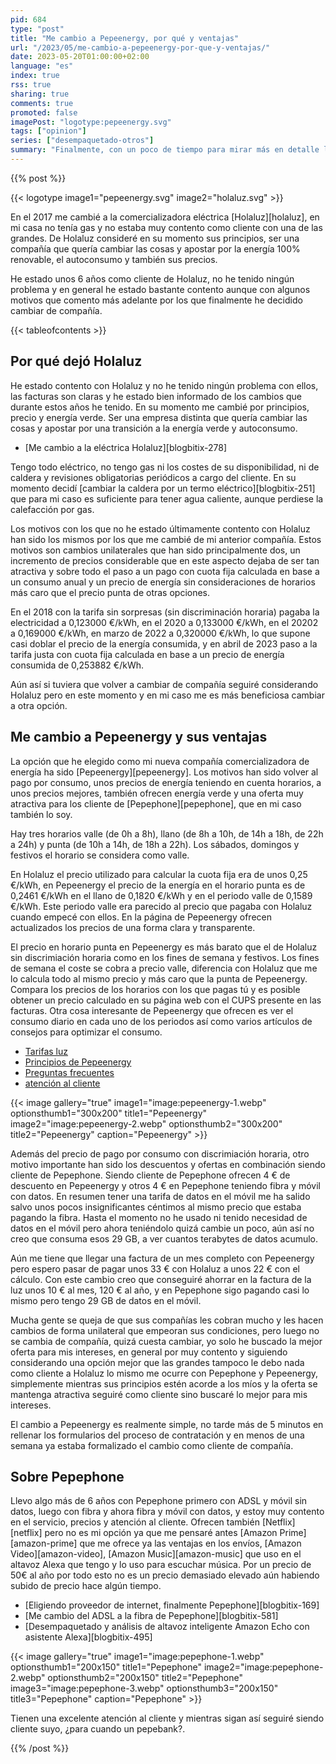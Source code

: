 ```yaml
---
pid: 684
type: "post"
title: "Me cambio a Pepeenergy, por qué y ventajas"
url: "/2023/05/me-cambio-a-pepeenergy-por-que-y-ventajas/"
date: 2023-05-20T01:00:00+02:00
language: "es"
index: true
rss: true
sharing: true
comments: true
promoted: false
imagePost: "logotype:pepeenergy.svg"
tags: ["opinion"]
series: ["desempaquetado-otros"]
summary: "Finalmente, con un poco de tiempo para mirar más en detalle la oferta de Pepeenergy como comercializadora de luz ha sido la opción a la que me he cambiado en detrimento de Holaluz tras seis años en esta última compañía. Unos cambios unilaterales, una opción de contrato muy diferente a la inicial, unos precios incrementados y la oferta de Pepeenergy junto con Pepephone de la que también soy cliente ha hecho que me cambia a Pepeenergy como compañía de luz."
---
```


{{% post %}}

{{< logotype image1="pepeenergy.svg" image2="holaluz.svg" >}}

En el 2017 me cambié a la comercializadora eléctrica [Holaluz][holaluz], en mi casa no tenía gas y no estaba muy contento como cliente con una de las grandes. De Holaluz consideré en su momento sus principios, ser una compañía que quería cambiar las cosas y apostar por la energía 100% renovable, el autoconsumo y también sus precios.

He estado unos 6 años como cliente de Holaluz, no he tenido ningún problema y en general he estado bastante contento aunque con algunos motivos que comento más adelante por los que finalmente he decidido cambiar de compañía.

{{< tableofcontents >}}

## Por qué dejó Holaluz

He estado contento con Holaluz y no he tenido ningún problema con ellos, las facturas son claras y he estado bien informado de los cambios que durante estos años he tenido. En su momento me cambié por principios, precio y energía verde. Ser una empresa distinta que quería cambiar las cosas y apostar por una transición a la energía verde y autoconsumo.

* [Me cambio a la eléctrica Holaluz][blogbitix-278]

Tengo todo eléctrico, no tengo gas ni los costes de su disponibilidad, ni de caldera y revisiones obligatorias periódicos a cargo del cliente. En su momento decidí [cambiar la caldera por un termo eléctrico][blogbitix-251] que para mi caso es suficiente para tener agua caliente, aunque perdiese la calefacción por gas.

Los motivos con los que no he estado últimamente contento con Holaluz han sido los mismos por los que me cambié de mi anterior compañía. Estos motivos son cambios unilaterales que han sido principalmente dos, un incremento de precios considerable que en este aspecto dejaba de ser tan atractiva y sobre todo el paso a un pago con cuota fija calculada en base a un consumo anual y un precio de energía sin consideraciones de horarios más caro que el precio punta de otras opciones.

En el 2018 con la tarifa sin sorpresas (sin discriminación horaria) pagaba la electricidad a 0,123000 €/kWh, en el 2020 a 0,133000 €/kWh, en el 20202 a 0,169000 €/kWh, en marzo de 2022 a 0,320000 €/kWh, lo que supone casi doblar el precio de la energía consumida, y en abril de 2023 paso a la tarifa justa con cuota fija calculada en base a un precio de energía consumida de 0,253882 €/kWh.

Aún así si tuviera que volver a cambiar de compañía seguiré considerando Holaluz pero en este momento y en mi caso me es más beneficiosa cambiar a otra opción.

## Me cambio a Pepeenergy y sus ventajas

La opción que he elegido como mi nueva compañía comercializadora de energía ha sido [Pepeenergy][pepeenergy]. Los motivos han sido volver al pago por consumo, unos precios de energía teniendo en cuenta horarios, a unos precios mejores, también ofrecen energía verde y una oferta muy atractiva para los cliente de [Pepephone][pepephone], que en mi caso también lo soy.

Hay tres horarios valle (de 0h a 8h), llano (de 8h a 10h, de 14h a 18h, de 22h a 24h) y punta (de 10h a 14h, de 18h a 22h). Los sábados, domingos y festivos el horario se considera como valle.

En Holaluz el precio utilizado para calcular la cuota fija era de unos 0,25 €/kWh, en Pepeenergy el precio de la energía en el horario punta es de 0,2461 €/kWh en el llano de 0,1820 €/kWh y en el periodo valle de 0,1589 €/kWh. Este periodo valle era parecido al precio que pagaba con Holaluz cuando empecé con ellos. En la página de Pepeenergy ofrecen actualizados los precios de una forma clara y transparente.

El precio en horario punta en Pepeenergy es más barato que el de Holaluz sin discrimiación horaria como en los fines de semana y festivos. Los fines de semana el coste se cobra a precio valle, diferencia con Holaluz que me lo calcula todo al mismo precio y más caro que la punta de Pepeenergy. Compara los precios de los horarios con los que pagas tú y es posible obtener un precio calculado en su página web con el CUPS presente en las facturas. Otra cosa interesante de Pepeenergy que ofrecen es ver el consumo diario en cada uno de los periodos así como varios artículos de consejos para optimizar el consumo.

* [Tarifas luz](https://www.pepeenergy.com/tarifas-luz)
* [Principios de Pepeenergy](https://www.pepeenergy.com/principios-de-pepeenergy)
* [Preguntas frecuentes](https://www.pepeenergy.com/ayuda/las-mas-frecuentes#pp-section--faq)
* [atención al cliente](https://www.pepeenergy.com/atencion-al-cliente)

{{< image
    gallery="true"
    image1="image:pepeenergy-1.webp" optionsthumb1="300x200" title1="Pepeenergy"
    image2="image:pepeenergy-2.webp" optionsthumb2="300x200" title2="Pepeenergy"
    caption="Pepeenergy" >}}

Además del precio de pago por consumo con discrimiación horaria, otro motivo importante han sido los descuentos y ofertas en combinación siendo cliente de Pepephone. Siendo cliente de Pepephone ofrecen 4 € de descuento en Pepeenergy y otros 4 € en Pepephone teniendo fibra y móvil con datos. En resumen tener una tarifa de datos en el móvil me ha salido salvo unos pocos insignificantes céntimos al mismo precio que estaba pagando la fibra. Hasta el momento no he usado ni tenido necesidad de datos en el móvil pero ahora teniéndolo quizá cambie un poco, aún así no creo que consuma esos 29 GB, a ver cuantos terabytes de datos acumulo.

Aún me tiene que llegar una factura de un mes completo con Pepeenergy pero espero pasar de pagar unos 33 € con Holaluz a unos 22 € con el cálculo. Con este cambio creo que conseguiré ahorrar en la factura de la luz unos 10 € al mes, 120 € al año, y en Pepephone sigo pagando casi lo mismo pero tengo 29 GB de datos en el móvil.

Mucha gente se queja de que sus compañías les cobran mucho y les hacen cambios de forma unilateral que empeoran sus condiciones, pero luego no se cambia de compañía, quizá cuesta cambiar, yo solo he buscado la mejor oferta para mis intereses, en general por muy contento y siguiendo considerando una opción mejor que las grandes tampoco le debo nada como cliente a Holaluz lo mismo me ocurre con Pepephone y Pepeenergy, simplemente mientras sus principios estén acorde a los míos y la oferta se mantenga atractiva seguiré como cliente sino buscaré lo mejor para mis intereses.

El cambio a Pepeenergy es realmente simple, no tarde más de 5 minutos en rellenar los formularios del proceso de contratación y en menos de una semana ya estaba formalizado el cambio como cliente de compañía.

## Sobre Pepephone

Llevo algo más de 6 años con Pepephone primero con ADSL y móvil sin datos, luego con fibra y ahora fibra y móvil con datos, y estoy muy contento en el servicio, precios y atención al cliente. Ofrecen también [Netflix][netflix] pero no es mi opción ya que me pensaré antes [Amazon Prime][amazon-prime] que me ofrece ya las ventajas en los envíos, [Amazon Video][amazon-video], [Amazon Music][amazon-music] que uso en el altavoz Alexa que tengo y lo uso para escuchar música. Por un precio de 50€ al año por todo esto no es un precio demasiado elevado aún habiendo subido de precio hace algún tiempo.

* [Eligiendo proveedor de internet, finalmente Pepephone][blogbitix-169]
* [Me cambio del ADSL a la fibra de Pepephone][blogbitix-581]
* [Desempaquetado y análisis de altavoz inteligente Amazon Echo con asistente Alexa][blogbitix-495]

{{< image
    gallery="true"
    image1="image:pepephone-1.webp" optionsthumb1="200x150" title1="Pepephone"
    image2="image:pepephone-2.webp" optionsthumb2="200x150" title2="Pepephone"
    image3="image:pepephone-3.webp" optionsthumb3="200x150" title3="Pepephone"
    caption="Pepephone" >}}

Tienen una excelente atención al cliente y mientras sigan así seguiré siendo cliente suyo, ¿para cuando un pepebank?.

{{% /post %}}

